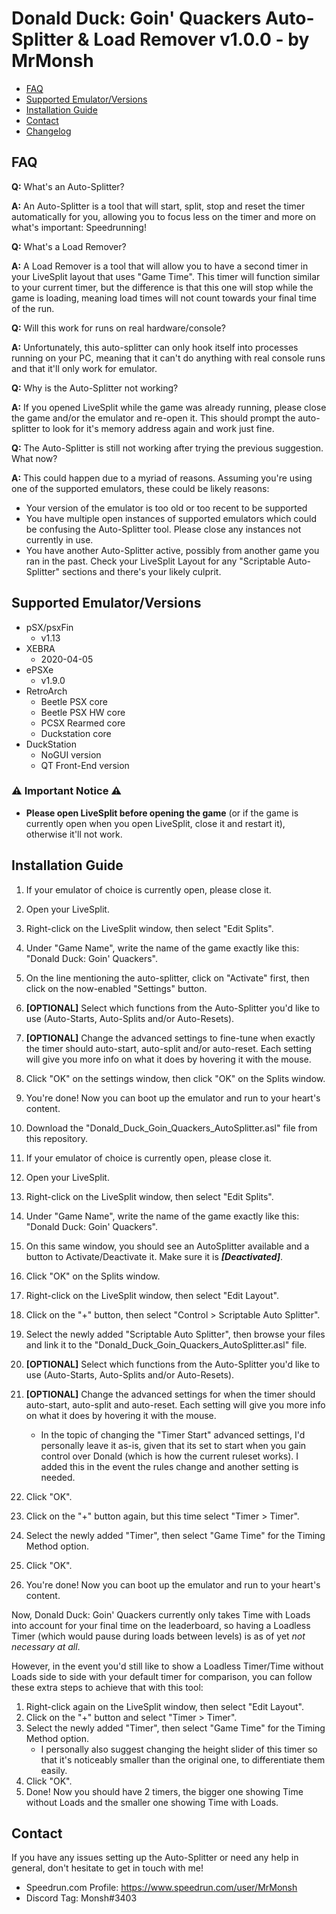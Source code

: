 # Donald Duck: Goin' Quackers Auto-Splitter & Load Remover v1.0.0 - by MrMonsh

<!-- TOC depth:6 withLinks:1 updateOnSave:1 orderedList:0 -->

- [FAQ](#FAQ)
- [Supported Emulator/Versions](#supported-emulator/versions)
- [Installation Guide](#installation-guide)
- [Contact](#contact)
- [Changelog](#changelog)

<!-- /TOC -->

## FAQ

**Q:** What's an Auto-Splitter?

**A:** An Auto-Splitter is a tool that will start, split, stop and reset the timer automatically for you, allowing you to focus less on the timer and more on what's important: Speedrunning!


**Q:** What's a Load Remover?

**A:** A Load Remover is a tool that will allow you to have a second timer in your LiveSplit layout that uses "Game Time". 
This timer will function similar to your current timer, but the difference is that this one will stop while the game is loading, meaning load times will not count towards your final time of the run.


**Q:** Will this work for runs on real hardware/console?

**A:** Unfortunately, this auto-splitter can only hook itself into processes running on your PC, meaning that it can't do anything with real console runs and that it'll only work for emulator.


**Q:** Why is the Auto-Splitter not working?

**A:** If you opened LiveSplit while the game was already running, please close the game and/or the emulator and re-open it. This should prompt the auto-splitter to look for it's memory address again and work just fine.


**Q:** The Auto-Splitter is still not working after trying the previous suggestion. What now?

**A:** This could happen due to a myriad of reasons. Assuming you're using one of the supported emulators, these could be likely reasons:
+ Your version of the emulator is too old or too recent to be supported
+ You have multiple open instances of supported emulators which could be confusing the Auto-Splitter tool. Please close any instances not currently in use.
+ You have another Auto-Splitter active, possibly from another game you ran in the past. Check your LiveSplit Layout for any "Scriptable Auto-Splitter" sections and there's your likely culprit.


## Supported Emulator/Versions

+ pSX/psxFin 
	+ v1.13
+ XEBRA 
	+ 2020-04-05
+ ePSXe 
	+ v1.9.0
+ RetroArch 
	+ Beetle PSX core
	+ Beetle PSX HW core
	+ PCSX Rearmed core
	+ Duckstation core
+ DuckStation
	+ NoGUI version
	+ QT Front-End version

### ⚠️ Important Notice ⚠️

* **Please open LiveSplit before opening the game** (or if the game is currently open when you open LiveSplit, close it and restart it), otherwise it'll not work.

## Installation Guide

1. If your emulator of choice is currently open, please close it.
2. Open your LiveSplit.
3. Right-click on the LiveSplit window, then select "Edit Splits".
4. Under "Game Name", write the name of the game exactly like this: "Donald Duck: Goin' Quackers".
5. On the line mentioning the auto-splitter, click on "Activate" first, then click on the now-enabled "Settings" button.
6. **[OPTIONAL]** Select which functions from the Auto-Splitter you'd like to use (Auto-Starts, Auto-Splits and/or Auto-Resets). 
7. **[OPTIONAL]** Change the advanced settings to fine-tune when exactly the timer should auto-start, auto-split and/or auto-reset. Each setting will give you more info on what it does by hovering it with the mouse.
8. Click "OK" on the settings window, then click "OK" on the Splits window.
9. You're done! Now you can boot up the emulator and run to your heart's content.

1. Download the "Donald_Duck_Goin_Quackers_AutoSplitter.asl" file from this repository.
2. If your emulator of choice is currently open, please close it.
3. Open your LiveSplit.
4. Right-click on the LiveSplit window, then select "Edit Splits".
5. Under "Game Name", write the name of the game exactly like this: "Donald Duck: Goin' Quackers".
6. On this same window, you should see an AutoSplitter available and a button to Activate/Deactivate it. Make sure it is ***[Deactivated]***.
7. Click "OK" on the Splits window.
4. Right-click on the LiveSplit window, then select "Edit Layout".
3. Click on the "+" button, then select "Control > Scriptable Auto Splitter".
4. Select the newly added "Scriptable Auto Splitter", then browse your files and link it to the "Donald_Duck_Goin_Quackers_AutoSplitter.asl" file.
5. **[OPTIONAL]** Select which functions from the Auto-Splitter you'd like to use (Auto-Starts, Auto-Splits and/or Auto-Resets).  
6. **[OPTIONAL]** Change the advanced settings for when the timer should auto-start, auto-split and auto-reset. Each setting will give you more info on what it does by hovering it with the mouse.
	* In the topic of changing the "Timer Start" advanced settings, I'd personally leave it as-is, given that its set to start when you gain control over Donald (which is how the current ruleset works). I added this in the event the rules change and another setting is needed.
7. Click "OK".
8. Click on the "+" button again, but this time select "Timer > Timer".
9. Select the newly added "Timer", then select "Game Time" for the Timing Method option.
10. Click "OK".
11. You're done! Now you can boot up the emulator and run to your heart's content.

Now, Donald Duck: Goin' Quackers currently only takes Time with Loads into account for your final time on the leaderboard, so having a Loadless Timer (which would pause during loads between levels) is as of yet *not necessary at all*.

However, in the event you'd still like to show a Loadless Timer/Time without Loads side to side with your default timer for comparison, you can follow these extra steps to achieve that with this tool:
1. Right-click again on the LiveSplit window, then select "Edit Layout".
2. Click on the "+" button and select "Timer > Timer".
3. Select the newly added "Timer", then select "Game Time" for the Timing Method option.
	+ I personally also suggest changing the height slider of this timer so that it's noticeably smaller than the original one, to differentiate them easily.
4. Click "OK".
5. Done! Now you should have 2 timers, the bigger one showing Time without Loads and the smaller one showing Time with Loads.

## Contact

If you have any issues setting up the Auto-Splitter or need any help in general, don't hesitate to get in touch with me!
+ Speedrun.com Profile: https://www.speedrun.com/user/MrMonsh
+ Discord Tag: Monsh#3403
